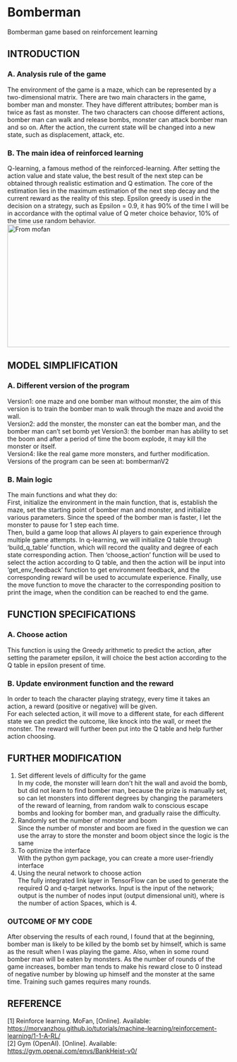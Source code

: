 # Bomberman
Bomberman game based on reinforcement learning
<br>
## INTRODUCTION<br>
### A.	Analysis rule of the game<br>
The environment of the game is a maze, which can be represented by a two-dimensional matrix. There are two main characters in the game, bomber man and monster. They have different attributes; bomber man is twice as fast as monster. The two characters can choose different actions, bomber man can walk and release bombs, monster can attack bomber man and so on. After the action, the current state will be changed into a new state, such as displacement, attack, etc.<br>
### B.	The main idea of reinforced learning<br>
Q-learning, a famous method of the reinforced-learning. After setting the action value and state value, the best result of the next step can be obtained through realistic estimation and Q estimation. The core of the estimation lies in the maximum estimation of the next step decay and the current reward as the reality of this step. Epsilon greedy is used in the decision on a strategy, such as Epsilon = 0.9, it has 90% of the time I will be in accordance with the optimal value of Q meter choice behavior, 10% of the time use random behavior. 
<img src="https://morvanzhou.github.io/static/results/ML-intro/q4.png" width="675" height="278" alt="From mofan">
<br>
## MODEL SIMPLIFICATION<br>
### A.	Different version of the program<br>
Version1: one maze and one bomber man without monster, the aim of this version is to train the bomber man to walk through the maze and avoid the wall.<br>
Version2: add the monster, the monster can eat the bomber man, and the bomber man can’t set bomb yet
Version3: the bomber man has ability to set the boom and after a period of time the boom explode, it may kill the monster or itself.<br>
Version4: like the real game more monsters, and further modification.<br>
Versions of the program can be seen at: bombermanV2
<br>
### B.	Main logic<br>
The main functions and what they do:<br>
First, initialize the environment in the main function, that is, establish the maze, set the starting point of bomber man and monster, and initialize various parameters. Since the speed of the bomber man is faster, I let the monster to pause for 1 step each time.<br>
 Then, build a game loop that allows AI players to gain experience through multiple game attempts.
 In q-learning, we will initialize Q table through ‘build_q_table’ function, which will record the quality and degree of each state corresponding action. Then ‘choose_action’ function will be used to select the action according to Q table, and then the action will be input into ‘get_env_feedback’ function to get environment feedback, and the corresponding reward will be used to accumulate experience. Finally, use the move function to move the character to the corresponding position to print the image, when the condition can be reached to end the game.
<br>
## FUNCTION SPECIFICATIONS<br>
### A.	Choose action
This function is using the Greedy arithmetic to predict the action, after setting the parameter epsilon, it will choice the best action according to the Q table in epsilon present of time.<br>

### B.	Update environment function and the reward<br>
In order to teach the character playing strategy, every time it takes an action, a reward (positive or negative) will be given.<br>
For each selected action, it will move to a different state, for each different state we can predict the outcome, like knock into the wall, or meet the monster. The reward will further been put into the Q table and help further action choosing.<br>
## FURTHER MODIFICATION
1.	Set different levels of difficulty for the game<br>
In my code, the monster will learn don't hit the wall and avoid the bomb, but did not learn to find bomber man, because the prize is manually set, so can let monsters into different degrees by changing the parameters of the reward of learning, from random walk to conscious escape bombs and looking for bomber man, and gradually raise the difficulty.<br>
2.	Randomly set the number of monster and boom<br>
Since the number of monster and boom are fixed in the question we can use the array to store the monster and boom object since the logic is the same <br>
3.	To optimize the interface<br>
With the python gym package, you can create a more user-friendly interface<br>
4.	Using the neural network to choose action<br>
The fully integrated link layer in TensorFlow can be used to generate the required Q and q-target networks. Input is the input of the network; output is the number of nodes input (output dimensional unit), where is the number of action Spaces, which is 4.<br>
### OUTCOME OF MY CODE
After observing the results of each round, I found that at the beginning, bomber man is likely to be killed by the bomb set by himself, which is same as the result when I was playing the game. Also, when in some round bomber man will be eaten by monsters. 
As the number of rounds of the game increases, bomber man tends to make his reward close to 0 instead of negative number by blowing up himself and the monster at the same time. Training such games requires many rounds.
## REFERENCE
[1]	Reinforce learning.  MoFan, [Online]. Available: https://morvanzhou.github.io/tutorials/machine-learning/reinforcement-learning/1-1-A-RL/<br>
[2]	Gym (OpenAI). [Online]. Available: https://gym.openai.com/envs/BankHeist-v0/<br>


